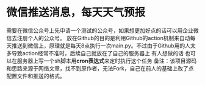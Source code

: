 # 微信推送消息，每天天气预报
需要在微信公众号上先申请一个测试的公众号，如果想更加好点的话可以用企业微信去注册个人的公众号。
放在Github的目的是利用Github的action机制来自动每天推送到微信上，原理就是每天8点执行一次main.py。不过由于Github用的人太多导致action经常不准时，后续自己就放在了自己的服务器上
有人想做的话 也可以在服务器上写一个sh脚本用**cron表达式**来定时执行这个任务
备注：该项目源码和思路来源于网络文章，找不到原作者，无法Fork，自己在前人的基础上改了点配置文件和推送的格式。

